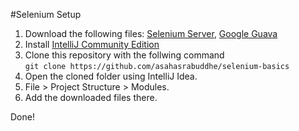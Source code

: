 #Selenium Setup

1. Download the following files: [Selenium Server](https://goo.gl/4g538W), [Google Guava](http://search.maven.org/remotecontent?filepath=com/google/guava/guava/23.0/guava-23.0.jar)
2. Install [IntelliJ Community Edition](https://www.jetbrains.com/idea/download/#section=linux)
3. Clone this repository with the follwing command\
 ```git clone https://github.com/asahasrabuddhe/selenium-basics```
4. Open the cloned folder using IntelliJ Idea.
5. File > Project Structure > Modules.
6. Add the downloaded files there.

Done!